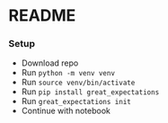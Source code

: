 # README
### Setup
* Download repo
* Run ``python -m venv venv``
* Run ``source venv/bin/activate``
* Run ``pip install great_expectations``
* Run ``great_expectations init``
* Continue with notebook 
